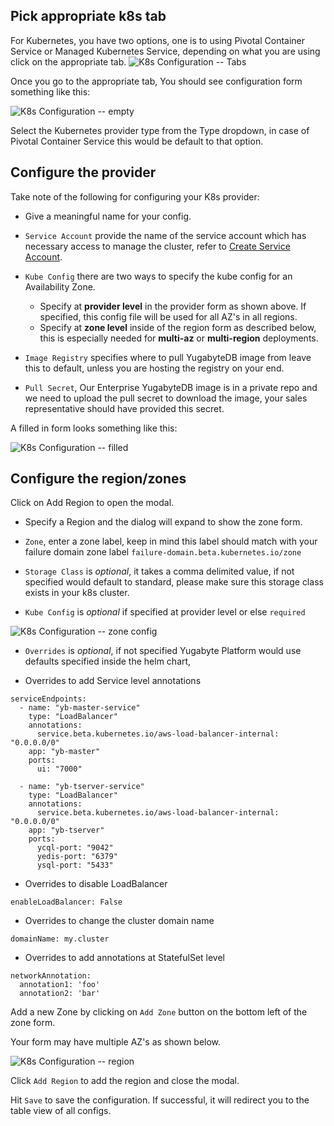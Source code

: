## Pick appropriate k8s tab
For Kubernetes, you have two options, one is to using Pivotal Container Service  or Managed Kubernetes Service, depending on what you
are using click on the appropriate tab.
<img title="K8s Configuration -- Tabs" alt="K8s Configuration -- Tabs" class="expandable-image" src="/images/ee/k8s-setup/k8s-provider-tabs.png" />

Once you go to the appropriate tab, You should see configuration form something like this:

<img title="K8s Configuration -- empty" alt="K8s Configuration -- empty" class="expandable-image" src="/images/ee/k8s-setup/k8s-configure-empty.png" />

Select the Kubernetes provider type from the Type dropdown, in case of Pivotal Container Service this would be default to that option.

## Configure the provider

Take note of the following for configuring your K8s provider:

- Give a meaningful name for your config.

- `Service Account` provide the name of the service account which has necessary access to manage
the cluster, refer to [Create Service Account](/latest/deploy/kubernetes/oss/helm-chart/#create-cluster).

- `Kube Config` there are two ways to specify the kube config for an Availability Zone.
  * Specify at **provider level** in the provider form as shown above. If specified, this config file will be used for all AZ's in all regions.
  * Specify at **zone level** inside of the region form as described below, this is especially needed for **multi-az** or **multi-region** deployments.

- `Image Registry` specifies where to pull YugabyteDB image from leave this to default, unless you are hosting the registry on your end.

- `Pull Secret`, Our Enterprise YugabyteDB image is in a private repo and we need to upload the pull secret to download the image, your sales representative should have provided this secret.

A filled in form looks something like this:

<img title="K8s Configuration -- filled" alt="K8s Configuration -- filled" class="expandable-image" src="/images/ee/k8s-setup/k8s-configure-filled.png" />

## Configure the region/zones

Click on Add Region to open the modal.

- Specify a Region and the dialog will expand to show the zone form.

- `Zone`, enter a zone label, keep in mind this label should match with your failure domain zone label `failure-domain.beta.kubernetes.io/zone`

-  `Storage Class` is *optional*, it takes a comma delimited value, if not specified would default to standard, please make sure this storage class exists in your k8s cluster.

-  `Kube Config` is *optional* if specified at provider level or else `required`

<img title="K8s Configuration -- zone config" alt="K8s Configuration -- zone config" class="expandable-image" src="/images/ee/k8s-setup/k8s-az-kubeconfig.png" />

- `Overrides` is *optional*, if not specified Yugabyte Platform would use defaults specified inside the helm chart,

* Overrides to add Service level annotations

```
serviceEndpoints:
  - name: "yb-master-service"
    type: "LoadBalancer"
    annotations:
      service.beta.kubernetes.io/aws-load-balancer-internal: "0.0.0.0/0"
    app: "yb-master"
    ports:
      ui: "7000"

  - name: "yb-tserver-service"
    type: "LoadBalancer"
    annotations:
      service.beta.kubernetes.io/aws-load-balancer-internal: "0.0.0.0/0"
    app: "yb-tserver"
    ports:
      ycql-port: "9042"
      yedis-port: "6379"
      ysql-port: "5433"
```

* Overrides to disable LoadBalancer

```
enableLoadBalancer: False
```

* Overrides to change the cluster domain name
```
domainName: my.cluster
```

* Overrides to add annotations at StatefulSet level
```
networkAnnotation:
  annotation1: 'foo'
  annotation2: 'bar'
```

Add a new Zone by clicking on `Add Zone` button on the bottom left of the zone form.

Your form may have multiple AZ's as shown below.

<img title="K8s Configuration -- region" alt="K8s Configuration -- region" class="expandable-image" src="/images/ee/k8s-setup/k8s-add-region-flow.png" />

Click `Add Region` to add the region and close the modal.

Hit `Save` to save the configuration. If successful, it will redirect you to the table view of all configs.
